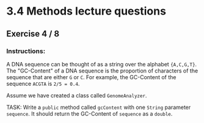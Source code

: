 # 3.4  Methods lecture questions
## Exercise 4 / 8
### Instructions:
A DNA sequence can be thought of as a string over the alphabet `{A,C,G,T}`. The "GC-Content" of a DNA sequence is the proportion of characters of the sequence that are either `G` or `C`. For example, the GC-Content of the sequence `ACGTA` is `2/5 = 0.4`.

Assume we have created a class called `GenomeAnalyzer`.

TASK: Write a `public` method called `gcContent` with one `String` parameter `sequence`. It should return the GC-Content of `sequence` as a `double`.